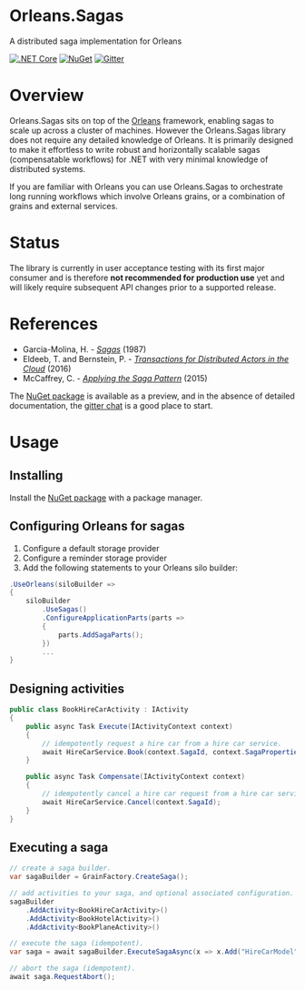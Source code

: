 # Orleans.Sagas
A distributed saga implementation for Orleans

[![.NET Core](https://github.com/OrleansContrib/Orleans.Sagas/workflows/.NET%20Core/badge.svg)](https://github.com/OrleansContrib/Orleans.Sagas/actions?query=workflow%3A%22.NET+Core%22)
[![NuGet](https://img.shields.io/nuget/v/Orleans.Sagas.svg?style=flat)](https://www.nuget.org/packages/Orleans.Sagas)
[![Gitter](https://badges.gitter.im/Join%20Chat.svg)](https://gitter.im/OrleansContrib/Orleans.Sagas?utm_source=badge&utm_medium=badge&utm_campaign=pr-badge)

# Overview
Orleans.Sagas sits on top of the [Orleans](https://github.com/dotnet/orleans) framework, enabling sagas to scale up across a cluster of machines. However the Orleans.Sagas library does not require any detailed knowledge of Orleans. It is primarily designed to make it effortless to write robust and horizontally scalable sagas (compensatable workflows) for .NET with very minimal knowledge of distributed systems.

If you are familiar with Orleans you can use Orleans.Sagas to orchestrate long running workflows which involve Orleans grains, or a combination of grains and external services.

# Status
The library is currently in user acceptance testing with its first major consumer and is therefore **not recommended for production use** yet and will likely require subsequent API changes prior to a supported release.

# References
- Garcia-Molina, H. - *[Sagas](http://www.cs.cornell.edu/andru/cs711/2002fa/reading/sagas.pdf)* (1987)
- Eldeeb, T. and Bernstein, P. - *[Transactions for Distributed Actors in the Cloud](https://www.microsoft.com/en-us/research/wp-content/uploads/2016/10/EldeebBernstein-TransactionalActors-MSR-TR-1.pdf)* (2016)
- McCaffrey, C. - *[Applying the Saga Pattern](https://www.youtube.com/watch?v=xDuwrtwYHu8)* (2015)

The [NuGet package](https://www.nuget.org/packages/Orleans.Sagas) is available as a preview, and in the absence of detailed documentation, the [gitter chat](https://gitter.im/OrleansContrib/Orleans.Sagas) is a good place to start.

# Usage

## Installing
Install the [NuGet package](https://www.nuget.org/packages/Orleans.Sagas) with a package manager.

## Configuring Orleans for sagas
1. Configure a default storage provider
2. Configure a reminder storage provider
3. Add the following statements to your Orleans silo builder:
```csharp
.UseOrleans(siloBuilder =>
{
    siloBuilder
        .UseSagas()
        .ConfigureApplicationParts(parts =>
        {
            parts.AddSagaParts();
        })
        ...
}
```

## Designing activities
```csharp
public class BookHireCarActivity : IActivity
{
    public async Task Execute(IActivityContext context)
    {
        // idempotently request a hire car from a hire car service.
        await HireCarService.Book(context.SagaId, context.SagaProperties.Get<int>("HireCarModel"));
    }

    public async Task Compensate(IActivityContext context)
    {
        // idempotently cancel a hire car request from a hire car service.
        await HireCarService.Cancel(context.SagaId);
    }
}
```

## Executing a saga
```csharp
// create a saga builder.
var sagaBuilder = GrainFactory.CreateSaga();

// add activities to your saga, and optional associated configuration.
sagaBuilder
    .AddActivity<BookHireCarActivity>()
    .AddActivity<BookHotelActivity>()
    .AddActivity<BookPlaneActivity>()

// execute the saga (idempotent).
var saga = await sagaBuilder.ExecuteSagaAsync(x => x.Add("HireCarModel", 1));

// abort the saga (idempotent).
await saga.RequestAbort();
```
